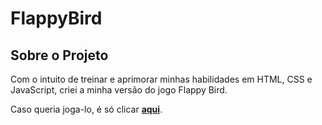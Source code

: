 # FlappyBird

## Sobre o Projeto

Com o intuito de treinar e aprimorar minhas habilidades em HTML, CSS e JavaScript, criei a minha versão do jogo Flappy Bird.

Caso queria joga-lo, é só clicar [**aqui**](https://igormenato.github.io/FlappyBird/).
